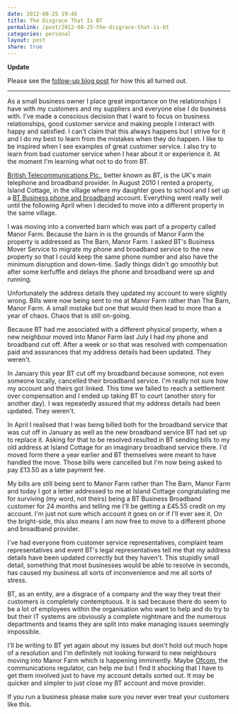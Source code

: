 ```yaml
---
date: 2012-08-25 19:45
title: The Disgrace That Is BT
permalink: /post/2012-08-25-the-disgrace-that-is-bt
categories: personal
layout: post
share: true
---
```


**Update**

Please see the [follow-up blog post](https://swwritings.com/post/2012-08-27-bt-follow-up) for how this all turned out.

---

As a small business owner I place great importance on the relationships I have with my customers and my suppliers and everyone else I do business with. I've made a conscious decision that I want to focus on business relationships, good customer service and making people I interact with happy and satisfied. I can't claim that this always happens but I strive for it and I do my best to learn from the mistakes when they do happen. I like to be inspired when I see examples of great customer service. I also try to learn from bad customer service when I hear about it or experience it. At the moment I'm learning what not to do from BT.

[British Telecommunications Plc.](http://www.btplc.com), better known as BT, is the UK's main telephone and broadband provider. In August 2010 I rented a property, Island Cottage, in the village where my daughter goes to school and I set up a [BT Business phone and broadband](http://business.bt.com) account. Everything went really well until the following April when I decided to move into a different property in the same village.

I was moving into a converted barn which was part of a property called Manor Farm. Because the barn in is the grounds of Manor Farm the property is addressed as The Barn, Manor Farm. I asked BT's Business Mover Service to migrate my phone and broadband service to the new property so that I could keep the same phone number and also have the minimum disruption and down-time. Sadly things didn't go smoothly but after some kerfuffle and delays the phone and broadband were up and running.

Unfortunately the address details they updated my account to were slightly wrong. Bills were now being sent to me at Manor Farm rather than The Barn, Manor Farm. A small mistake but one that would then lead to more than a year of chaos. Chaos that is still on-going.

Because BT had me associated with a different physical property, when a new neighbour moved into Manor Farm last July I had my phone and broadband cut off. After a week or so that was resolved with compensation paid and assurances that my address details had been updated. They weren't.

In January this year BT cut off my broadband because someone, not even someone locally, cancelled their broadband service. I'm really not sure how my account and theirs got linked. This time we failed to reach a settlement over compensation and I ended up taking BT to court (another story for another day). I was repeatedly assured that my address details had been updated. They weren't. 

In April I realised that I was being billed both for the broadband service that was cut off in January as well as the new broadband service BT had set up to replace it. Asking for that to be resolved resulted in BT sending bills to my old address at Island Cottage for an imaginary broadband service there. I'd moved form there a year earlier and BT themselves were meant to have handled the move. Those bills were cancelled but I'm now being asked to pay £13.50 as a late payment fee.

My bills are still being sent to Manor Farm rather than The Barn, Manor Farm and today I got a letter addressed to me at Island Cottage congratulating me for surviving (my word, not theirs) being a BT Business Broadband customer for 24 months and telling me I'll be getting a £45.55 credit on my account. I'm just not sure which account it goes on or if I'll ever see it. On the bright-side, this also means I am now free to move to a different phone and broadband provider.

I've had everyone from customer service representatives, complaint team representatives and event BT's legal representatives tell me that my address details have been updated correctly but they haven't. This stupidly small detail, something that most businesses would be able to resolve in seconds, has caused my business all sorts of inconvenience and me all sorts of stress.

BT, as an entity, are a disgrace of a company and the way they treat their customers is completely contemptuous. It is sad because there do seem to be a lot of employees within the organisation who want to help and do try to but their IT systems are obviously a complete nightmare and the numerous departments and teams they are split into make managing issues seemingly impossible.

I'll be writing to BT yet again about my issues but don't hold out much hope of a resolution and I'm definitely not looking forward to new neighbours moving into Manor Farm which is happening imminently. Maybe [Ofcom](http://www.ofcom.org.uk), the communications regulator, can help me but I find it shocking that I have to get them involved just to have my account details sorted out. It may be quicker and simpler to just close my BT account and move provider.

If you run a business please make sure you never ever treat your customers like this.

